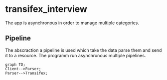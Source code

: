 # transifex_interview

The app is asynchronous in order to manage multiple categories.

## Pipeline
The abscraction
a pipeline is used which take the data parse them and send it to a resource.
The programm run asynchronous multiple pipelines.

```mermaid
graph TD;
Client-->Parser;
Parser-->Transifex;
```